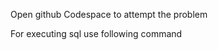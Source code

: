 Open github Codespace to attempt the problem

For executing sql use following command
```sqlite3 test.db < sql-test.sql
```

